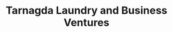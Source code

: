 ---
title: "Tarnagda Laundry and Business Ventures"
url: /accra/tarnagda-laundry-and-business-ventures/
shop: laundry
---